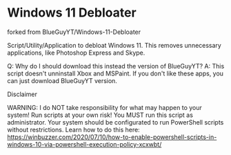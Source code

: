 # Windows 11 Debloater
forked from BlueGuyYT/Windows-11-Debloater


Script/Utility/Application to debloat Windows 11. This removes unnecessary applications,
like Photoshop Express and Skype.

Q: Why do I should download this instead the version of BlueGuyYT?
A: This script doesn't unninstall Xbox and MSPaint. If you don't like these apps, you can just download BlueGuyYT version.



Disclaimer

WARNING: I do NOT take responsibility for what may happen to your system! Run scripts at your own risk!
         You MUST run this script as administrator.
         Your system should be configurated to run PowerShell scripts without restrictions.
         Learn how to do this here: https://winbuzzer.com/2020/07/10/how-to-enable-powershell-scripts-in-windows-10-via-powershell-execution-policy-xcxwbt/
